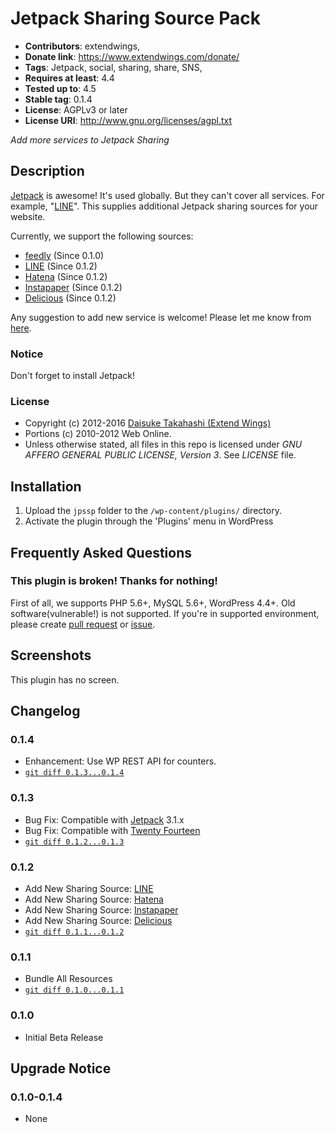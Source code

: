 # Jetpack Sharing Source Pack
* **Contributors**: extendwings,
* **Donate link**: https://www.extendwings.com/donate/
* **Tags**: Jetpack, social, sharing, share, SNS, 
* **Requires at least**: 4.4
* **Tested up to**: 4.5
* **Stable tag**: 0.1.4
* **License**: AGPLv3 or later
* **License URI**: http://www.gnu.org/licenses/agpl.txt

*Add more services to Jetpack Sharing*

## Description

[Jetpack](http://jetpack.me) is awesome! It's used globally. But they can't cover all services. For example, "[LINE](http://line.me)".
This supplies additional Jetpack sharing sources for your website.

Currently, we support the following sources:

* [feedly](https://feedly.com/) (Since 0.1.0)
* [LINE](http://line.me) (Since 0.1.2)
* [Hatena](http://b.hatena.ne.jp/) (Since 0.1.2)
* [Instapaper](https://www.instapaper.com/) (Since 0.1.2)
* [Delicious](http://delicious.com/) (Since 0.1.2)

Any suggestion to add new service is welcome! Please let me know from [here](https://www.extendwings.com/contact/).

### Notice

Don't forget to install Jetpack!

### License

* Copyright (c) 2012-2016 [Daisuke Takahashi (Extend Wings)](https://www.extendwings.com/)
* Portions (c) 2010-2012 Web Online.
* Unless otherwise stated, all files in this repo is licensed under *GNU AFFERO GENERAL PUBLIC LICENSE, Version 3*. See *LICENSE* file.

## Installation

1. Upload the `jpssp` folder to the `/wp-content/plugins/` directory.
1. Activate the plugin through the 'Plugins' menu in WordPress

## Frequently Asked Questions

### This plugin is broken! Thanks for nothing!
First of all, we supports PHP 5.6+, MySQL 5.6+, WordPress 4.4+. Old software(vulnerable!) is not supported.
If you're in supported environment, please create [pull request](https://github.com/shield-9/jetpack-sharing-source-pack/compare/) or [issue](https://github.com/shield-9/jetpack-sharing-source-pack/issues/new).

## Screenshots

This plugin has no screen.

## Changelog

### 0.1.4
* Enhancement: Use WP REST API for counters.
* [`git diff 0.1.3...0.1.4`](https://github.com/shield-9/jetpack-sharing-source-pack/compare/0.1.3...0.1.4)

### 0.1.3
* Bug Fix: Compatible with [Jetpack](https://wordpress.org/plugins/jetpack/) 3.1.x
* Bug Fix: Compatible with [Twenty Fourteen](http://wordpress.org/themes/twentyfourteen)
* [`git diff 0.1.2...0.1.3`](https://github.com/shield-9/jetpack-sharing-source-pack/compare/0.1.2...0.1.3)

### 0.1.2
* Add New Sharing Source: [LINE](http://line.me)
* Add New Sharing Source: [Hatena](http://b.hatena.ne.jp/)
* Add New Sharing Source: [Instapaper](https://www.instapaper.com/)
* Add New Sharing Source: [Delicious](http://delicious.com/)
* [`git diff 0.1.1...0.1.2`](https://github.com/shield-9/jetpack-sharing-source-pack/compare/0.1.1...0.1.2)

### 0.1.1
* Bundle All Resources
* [`git diff 0.1.0...0.1.1`](https://github.com/shield-9/jetpack-sharing-source-pack/compare/0.1.0...0.1.1)

### 0.1.0
* Initial Beta Release

## Upgrade Notice

### 0.1.0-0.1.4
* None
